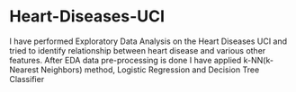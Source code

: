# Heart-Diseases-UCI
 I have performed Exploratory Data Analysis on the Heart Diseases UCI and tried to identify relationship between heart disease and various other features. After EDA data pre-processing is done I have applied k-NN(k-Nearest Neighbors) method, Logistic Regression and Decision Tree Classifier
